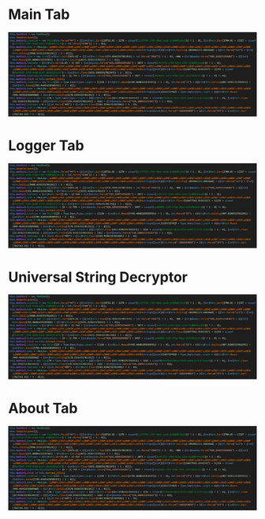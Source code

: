 # Main Tab

![alt text](https://github.com/CursedLand/FinGu-Cfex-Cleaner/blob/main/Bef.PNG)

# Logger Tab

![alt text](https://github.com/CursedLand/FinGu-Cfex-Cleaner/blob/main/Bef.PNG)

# Universal String Decryptor

![alt text](https://github.com/CursedLand/FinGu-Cfex-Cleaner/blob/main/Bef.PNG)

# About Tab

![alt text](https://github.com/CursedLand/FinGu-Cfex-Cleaner/blob/main/Bef.PNG)
